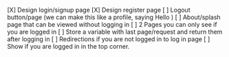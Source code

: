 
[X] Design login/signup page
[X] Design register page
[ ] Logout button/page (we can make this like a profile, saying Hello <username>)
[ ] About/splash page that can be viewed without logging in
[ ] 2 Pages you can only see if you are logged in
  [ ] Store a variable with last page/request and return them after logging in
  [ ] Redirections if you are not logged in to log in page
[ ] Show if you are logged in in the top corner.
